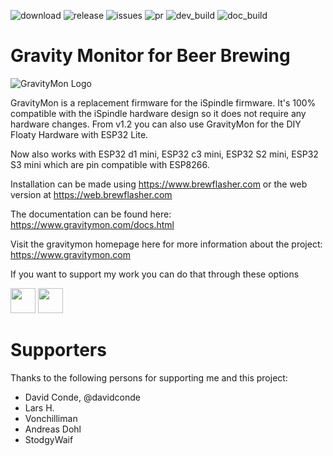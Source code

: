 
![download](https://img.shields.io/github/downloads/mp-se/gravitymon/total) 
![release](https://img.shields.io/github/v/release/mp-se/gravitymon?label=latest%20release)
![issues](https://img.shields.io/github/issues/mp-se/gravitymon)
![pr](https://img.shields.io/github/issues-pr/mp-se/gravitymon)
![dev_build](https://img.shields.io/github/actions/workflow/status/mp-se/gravitymon/pio-build.yaml?branch=dev)
![doc_build](https://img.shields.io/github/actions/workflow/status/mp-se/gravitymon/doc-build.yaml?branch=master)

# Gravity Monitor for Beer Brewing

![GravityMon Logo](src_docs/source/images/gravitymon_logo_s.png)

GravityMon is a replacement firmware for the iSpindle firmware. It's 100% compatible with the iSpindle hardware design so it does not require any hardware changes. From v1.2 you can also use GravityMon for the DIY Floaty Hardware with ESP32 Lite.  

Now also works with ESP32 d1 mini, ESP32 c3 mini, ESP32 S2 mini, ESP32 S3 mini which are pin compatible with ESP8266.

Installation can be made using https://www.brewflasher.com or the web version at https://web.brewflasher.com

The documentation can be found here: https://www.gravitymon.com/docs.html

Visit the gravitymon homepage here for more information about the project: https://www.gravitymon.com

If you want to support my work you can do that through these options

[<img src="https://gravitymon.com/images/buymecoffee.png" height=40>](https://www.buymeacoffee.com/mpse/) [<img src="https://img.shields.io/static/v1?label=Sponsor&message=%E2%9D%A4&logo=GitHub&color=%23fe8e86" height=40>](https://github.com/sponsors/mp-se)

# Supporters

Thanks to the following persons for supporting me and this project:

* David Conde, @davidconde
* Lars H.
* Vonchilliman
* Andreas Dohl
* StodgyWaif

